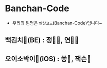 # Banchan-Code

- 우리의 팀명은 `반찬코드`(Banchan-Code)입니다~


## 백김치🥬(BE) : 정🧚‍♀️, 연👩🏻
## 오이소박이🥒(iOS) : 쏭🥲, 잭슨🙉

